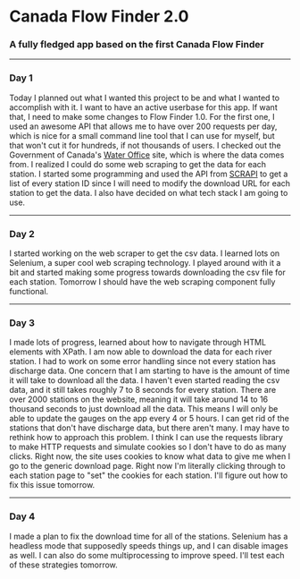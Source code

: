 # Canada Flow Finder 2.0
### A fully fledged app based on the first Canada Flow Finder

---
### Day 1
Today I planned out what I wanted this project to be and what I wanted to accomplish with it. I want to have an active userbase for this app. If want that, I need to make some changes to Flow Finder 1.0. For the first one, I used an awesome API that allows me to have over 200 requests per day, which is nice for a small command line tool that I can use for myself, but that won't cut it for hundreds, if not thousands of users. I checked out the Government of Canada's [Water Office](https://wateroffice.ec.gc.ca/) site, which is where the data comes from. I realized I could do some web scraping to get the data for each station. I started some programming and used the API from [SCRAPI](https://scrap2api.web.app/) to get a list of every station ID since I will need to modify the download URL for each station to get the data. I also have decided on what tech stack I am going to use.

---
### Day 2
I started working on the web scraper to get the csv data. I learned lots on Selenium, a super cool web scraping technology. I played around with it a bit and started making some progress towards downloading the csv file for each station. Tomorrow I should have the web scraping component fully functional. 

--- 
### Day 3
I made lots of progress, learned about how to navigate through HTML elements with XPath. I am now able to download the data for each river station. I had to work on some error handling since not every station has discharge data. One concern that I am starting to have is the amount of time it will take to download all the data. I haven't even started reading the csv data, and it still takes roughly 7 to 8 seconds for every station. There are over 2000 stations on the website, meaning it will take around 14 to 16 thousand seconds to just download all the data. This means I will only be able to update the gauges on the app every 4 or 5 hours. I can get rid of the stations that don't have discharge data, but there aren't many. I may have to rethink how to approach this problem. I think I can use the requests library to make HTTP requests and simulate cookies so I don't have to do as many clicks. Right now, the site uses cookies to know what data to give me when I go to the generic download page. Right now I'm literally clicking through to each station page to "set" the cookies for each station. I'll figure out how to fix this issue tomorrow. 

--- 
### Day 4
I made a plan to fix the download time for all of the stations. Selenium has a headless mode that supposedly speeds things up, and I can disable images as well. I can also do some multiprocessing to improve speed. I'll test each of these strategies tomorrow. 